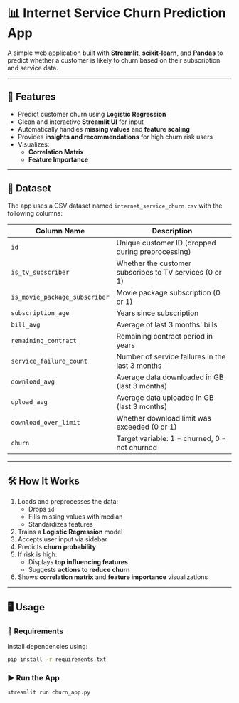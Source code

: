 # 📊 Internet Service Churn Prediction App

A simple web application built with **Streamlit**, **scikit-learn**, and **Pandas** to predict whether a customer is likely to churn based on their subscription and service data.

---

## 🚀 Features

- Predict customer churn using **Logistic Regression**
- Clean and interactive **Streamlit UI** for input
- Automatically handles **missing values** and **feature scaling**
- Provides **insights and recommendations** for high churn risk users
- Visualizes:
  - **Correlation Matrix**
  - **Feature Importance**

---

## 📁 Dataset

The app uses a CSV dataset named `internet_service_churn.csv` with the following columns:

| Column Name                   | Description                                                  |
|------------------------------|--------------------------------------------------------------|
| `id`                         | Unique customer ID (dropped during preprocessing)            |
| `is_tv_subscriber`           | Whether the customer subscribes to TV services (0 or 1)      |
| `is_movie_package_subscriber`| Movie package subscription (0 or 1)                          |
| `subscription_age`           | Years since subscription                                     |
| `bill_avg`                   | Average of last 3 months' bills                              |
| `remaining_contract`         | Remaining contract period in years                           |
| `service_failure_count`      | Number of service failures in the last 3 months              |
| `download_avg`               | Average data downloaded in GB (last 3 months)                |
| `upload_avg`                 | Average data uploaded in GB (last 3 months)                  |
| `download_over_limit`        | Whether download limit was exceeded (0 or 1)                 |
| `churn`                      | Target variable: 1 = churned, 0 = not churned                |

---

## 🛠 How It Works

1. Loads and preprocesses the data:
   - Drops `id`
   - Fills missing values with median
   - Standardizes features
2. Trains a **Logistic Regression** model
3. Accepts user input via sidebar
4. Predicts **churn probability**
5. If risk is high:
   - Displays **top influencing features**
   - Suggests **actions to reduce churn**
6. Shows **correlation matrix** and **feature importance** visualizations

---

## 🖥 Usage

### 🔧 Requirements

Install dependencies using:

```bash
pip install -r requirements.txt
```
### ▶️ Run the App
```bash
streamlit run churn_app.py
```
